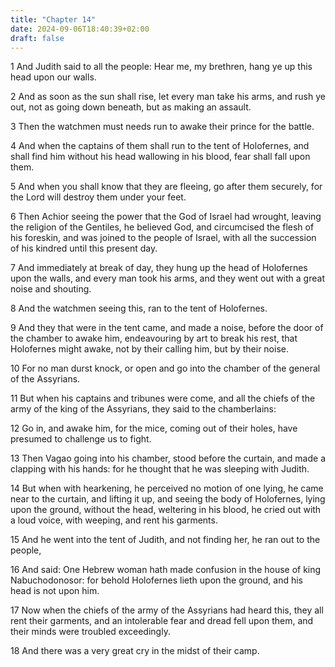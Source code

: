 ```yaml
---
title: "Chapter 14"
date: 2024-09-06T18:40:39+02:00
draft: false
---
```




1 And Judith said to all the people: Hear me, my brethren, hang ye up this head upon our walls.

2 And as soon as the sun shall rise, let every man take his arms, and rush ye out, not as going down beneath, but as making an assault.

3 Then the watchmen must needs run to awake their prince for the battle.

4 And when the captains of them shall run to the tent of Holofernes, and shall find him without his head wallowing in his blood, fear shall fall upon them.

5 And when you shall know that they are fleeing, go after them securely, for the Lord will destroy them under your feet.

6 Then Achior seeing the power that the God of Israel had wrought, leaving the religion of the Gentiles, he believed God, and circumcised the flesh of his foreskin, and was joined to the people of Israel, with all the succession of his kindred until this present day.

7 And immediately at break of day, they hung up the head of Holofernes upon the walls, and every man took his arms, and they went out with a great noise and shouting.

8 And the watchmen seeing this, ran to the tent of Holofernes.

9 And they that were in the tent came, and made a noise, before the door of the chamber to awake him, endeavouring by art to break his rest, that Holofernes might awake, not by their calling him, but by their noise.

10 For no man durst knock, or open and go into the chamber of the general of the Assyrians.

11 But when his captains and tribunes were come, and all the chiefs of the army of the king of the Assyrians, they said to the chamberlains:

12 Go in, and awake him, for the mice, coming out of their holes, have presumed to challenge us to fight.

13 Then Vagao going into his chamber, stood before the curtain, and made a clapping with his hands: for he thought that he was sleeping with Judith.

14 But when with hearkening, he perceived no motion of one lying, he came near to the curtain, and lifting it up, and seeing the body of Holofernes, lying upon the ground, without the head, weltering in his blood, he cried out with a loud voice, with weeping, and rent his garments.

15 And he went into the tent of Judith, and not finding her, he ran out to the people,

16 And said: One Hebrew woman hath made confusion in the house of king Nabuchodonosor: for behold Holofernes lieth upon the ground, and his head is not upon him.

17 Now when the chiefs of the army of the Assyrians had heard this, they all rent their garments, and an intolerable fear and dread fell upon them, and their minds were troubled exceedingly.

18 And there was a very great cry in the midst of their camp.

